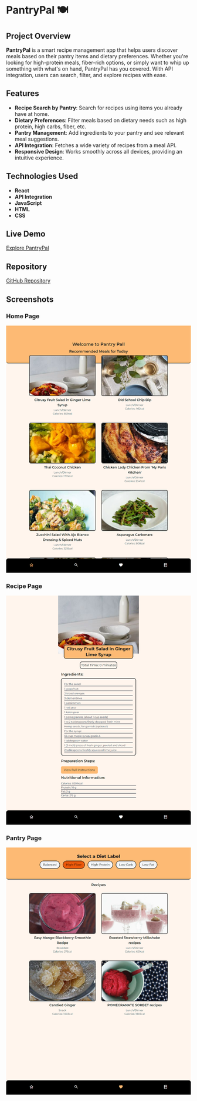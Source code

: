 # PantryPal 🍽️

## Project Overview

**PantryPal** is a smart recipe management app that helps users discover meals based on their pantry items and dietary preferences. Whether you're looking for high-protein meals, fiber-rich options, or simply want to whip up something with what's on hand, PantryPal has you covered. With API integration, users can search, filter, and explore recipes with ease.

## Features

- **Recipe Search by Pantry**: Search for recipes using items you already have at home.
- **Dietary Preferences**: Filter meals based on dietary needs such as high protein, high carbs, fiber, etc.
- **Pantry Management**: Add ingredients to your pantry and see relevant meal suggestions.
- **API Integration**: Fetches a wide variety of recipes from a meal API.
- **Responsive Design**: Works smoothly across all devices, providing an intuitive experience.

## Technologies Used

- **React**
- **API Integration**
- **JavaScript**
- **HTML**
- **CSS**

## Live Demo

[Explore PantryPal](https://pantrypall.netlify.app)

## Repository

[GitHub Repository](https://github.com/claudiooleite/pantrypall)

## Screenshots

### Home Page

![Home Page](./src/images/dektop-home-pantrypall..png)

### Recipe Page

![Recipe Page](./src/images/desktop-mealingredients-pantrypall.png)

### Pantry Page

![Pantry Page](./src/images/desktop-filtermeals-pantrypall.png)
